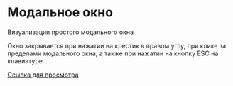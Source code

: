 # Модальное окно

Визуализация простого модального окна


Окно закрывается при нажатии на крестик в правом углу, 
при клике за пределами модального окна, а также при 
нажатии на кнопку ESC на клавиатуре.


[Ссылка для просмотра](https://straussjack.github.io/Modal-window/)
